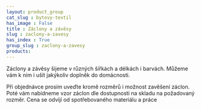 ```yaml
---
layout: product_group
cat_slug : bytovy-textil
has_image : False
title : Záclony a závěsy
slug : zaclony-a-zavesy
has_index : True
group_slug : zaclony-a-zavesy
products:
---
```


Záclony a závěsy šijeme v různých šířkách a délkách i barvách. Můžeme vám k nim i ušít jakýkoliv doplněk do domácnosti.

Při objednávce prosím uveďte kromě rozměrů i možnost zavěšení záclon.
Poté vám nabídneme vzor záclon dle dostupnosti na skladu na požadovaný rozměr.
Cena se odvíjí od spotřebovaného materiálu a práce
